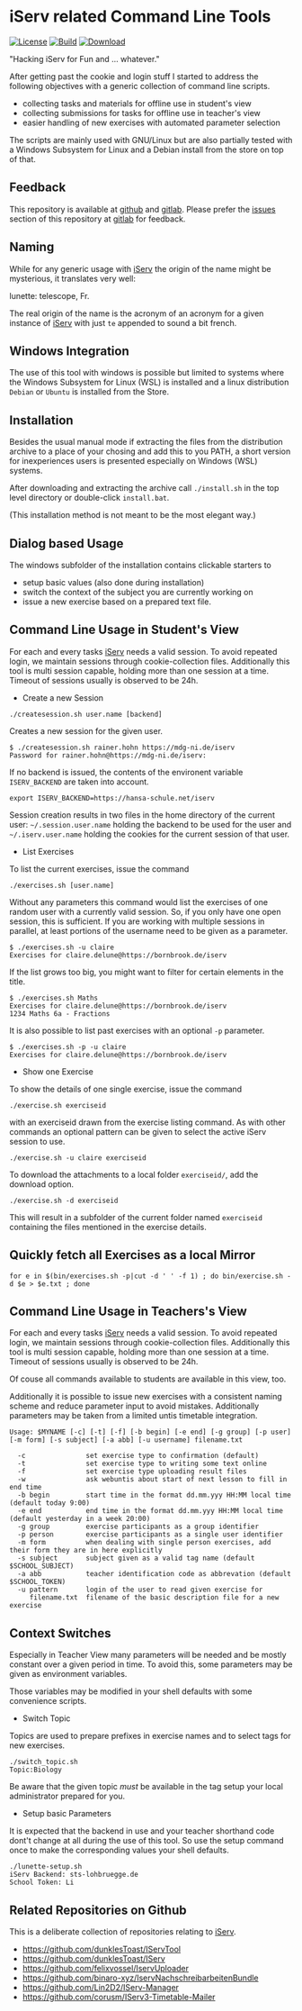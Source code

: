 # iServ related Command Line Tools

[![License](https://img.shields.io/github/license/mgoellnitz/lunette.svg)](https://github.com/mgoellnitz/lunette/blob/master/LICENSE)
[![Build](https://img.shields.io/gitlab/pipeline/backendzeit/lunette.svg)](https://gitlab.com/backendzeit/lunette/pipelines)
[![Download](https://img.shields.io/badge/Download-Snapshot-blue)](https://gitlab.com/backendzeit/lunette/-/jobs/artifacts/master/download?job=build)

"Hacking iServ for Fun and ... whatever."

After getting past the cookie and login stuff I started to address the following
objectives with a generic collection of command line scripts.

* collecting tasks and materials for offline use in student's view
* collecting submissions for tasks for offline use in teacher's view
* easier handling of new exercises with automated parameter selection

The scripts are mainly used with GNU/Linux  but are also partially tested with
a Windows Subsystem for Linux and a Debian install from the store on top of
that.

## Feedback

This repository is available at [github][github] and [gitlab][gitlab]. Please 
prefer the [issues][issues] section of this repository at [gitlab][gitlab]
for feedback.

## Naming

While for any generic usage with [iServ][iserv] the origin of the name might be
mysterious, it translates very well:

lunette: telescope, Fr.

The real origin of the name is the acronym of an acronym for a given instance
of [iServ][iserv] with just `te` appended to sound a bit french.

## Windows Integration

The use of this tool with windows is possible but limited to systems where the
Windows Subsystem for Linux (WSL) is installed and a linux distribution 
`Debian` or `Ubuntu` is installed from the Store.

## Installation

Besides the usual manual mode if extracting the files from the distribution 
archive to a place of your chosing and add this to you PATH, a short version 
for inexperiences users is presented especially on Windows (WSL) systems.

After downloading and extracting the archive call `./install.sh` in the top
level directory or double-click `install.bat`.

(This installation method is not meant to be the most elegant way.)

## Dialog based Usage

The windows subfolder of the installation contains clickable starters to

* setup basic values (also done during installation)
* switch the context of the subject you are currently working on
* issue a new exercise based on a prepared text file.

## Command Line Usage in Student's View

For each and every tasks [iServ][iserv] needs a valid session. To avoid 
repeated login, we maintain sessions through cookie-collection files. 
Additionally this tool is multi session capable, holding more than one 
session at a time. Timeout of sessions usually is observed to be 24h.


* Create a new Session

```
./createsession.sh user.name [backend]
```

Creates a new session for the given user. 

```
$ ./createsession.sh rainer.hohn https://mdg-ni.de/iserv
Password for rainer.hohn@https://mdg-ni.de/iserv:
```

If no backend is issued, the contents
of the environent variable `ISERV_BACKEND` are taken into account.

```
export ISERV_BACKEND=https://hansa-schule.net/iserv
```

Session creation results in two files in the home directory of the current
user: `~/.session.user.name` holding the backend to be used for the user and 
`~/.iserv.user.name` holding the cookies for the current session of that user.

* List Exercises

To list the current exercises, issue the command

```
./exercises.sh [user.name]
```

Without any parameters this command would list the exercises of one random user
with a currently valid session. So, if you only have one open session, this is
sufficient. If you are working with multiple sessions in parallel, at least
portions of the username need to be given as a parameter.

```
$ ./exercises.sh -u claire
Exercises for claire.delune@https://bornbrook.de/iserv
```

If the list grows too big, you might want to filter for certain elements in the
title.

```
$ ./exercises.sh Maths
Exercises for claire.delune@https://bornbrook.de/iserv
1234 Maths 6a - Fractions
```

It is also possible to list past exercises with an optional `-p` parameter.

```
$ ./exercises.sh -p -u claire
Exercises for claire.delune@https://bornbrook.de/iserv
```

* Show one Exercise

To show the details of one single exercise, issue the command

```
./exercise.sh exerciseid
```

with an exerciseid drawn from the exercise listing command. As with other 
commands an optional pattern can be given to select the active iServ session
to use.

```
./exercise.sh -u claire exerciseid
```

To download the attachments to a local folder `exerciseid/`, add the download
option.

```
./exercise.sh -d exerciseid
```

This will result in a subfolder of the current folder named `exerciseid` 
containing the files mentioned in the exercise details.

## Quickly fetch all Exercises as a local Mirror

```
for e in $(bin/exercises.sh -p|cut -d ' ' -f 1) ; do bin/exercise.sh -d $e > $e.txt ; done
```

## Command Line Usage in Teachers's View

For each and every tasks [iServ][iserv] needs a valid session. To avoid 
repeated login, we maintain sessions through cookie-collection files. 
Additionally this tool is multi session capable, holding more than one 
session at a time. Timeout of sessions usually is observed to be 24h.

Of couse all commands available to students are available in this view, too.

Additionally it is possible to issue new exercises with a consistent naming
scheme and reduce parameter input to avoid mistakes. Additionally parameters
may be taken from a limited untis timetable integration.

```
Usage: $MYNAME [-c] [-t] [-f] [-b begin] [-e end] [-g group] [-p user] [-m form] [-s subject] [-a abb] [-u username] filename.txt

  -c               set exercise type to confirmation (default)
  -t               set exercise type to writing some text online
  -f               set exercise type uploading result files
  -w               ask webuntis about start of next lesson to fill in end time
  -b begin         start time in the format dd.mm.yyy HH:MM local time (default today 9:00)
  -e end           end time in the format dd.mm.yyy HH:MM local time (default yesterday in a week 20:00)
  -g group         exercise participants as a group identifier
  -p person        exercise participants as a single user identifier
  -m form          when dealing with single person exercises, add their form they are in here explicitly
  -s subject       subject given as a valid tag name (default $SCHOOL_SUBJECT)
  -a abb           teacher identification code as abbrevation (default $SCHOOL_TOKEN)
  -u pattern       login of the user to read given exercise for
     filename.txt  filename of the basic description file for a new exercise
```

## Context Switches

Especially in Teacher View many parameters will be needed and be mostly 
constant over a given period in time. To avoid this, some parameters may be
given as environment variables. 

Those variables may be modified in your shell defaults with some convenience
scripts.

* Switch Topic

Topics are used to prepare prefixes in exercise names and to select tags for
new exercises.

```
./switch_topic.sh
Topic:Biology
```

Be aware that the given topic *must* be available in the tag setup your local
administrator prepared for you.

* Setup basic Parameters

It is expected that the backend in use and your teacher shorthand code dont't
change at all during the use of this tool. So use the setup command once to
make the corresponding values your shell defaults.

```
./lunette-setup.sh
iServ Backend: sts-lohbruegge.de
School Token: Li
```

## Related Repositories on Github

This is a deliberate collection of repositories relating to [iServ][iserv].

* https://github.com/dunklesToast/IServTool
* https://github.com/dunklesToast/IServ
* https://github.com/felixvossel/IservUploader
* https://github.com/binaro-xyz/IservNachschreibarbeitenBundle
* https://github.com/Lin2D2/IServ-Manager
* https://github.com/corusm/IServ3-Timetable-Mailer

[iserv]: https://www.iserv.eu/
[issues]: https://gitlab.com/backendzeit/lunette/-/issues
[gitlab]: https://gitlab.com/backendzeit/lunette
[github]: https://github.com/mgoellnitz/lunette
